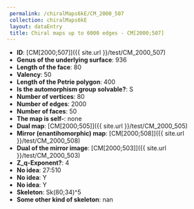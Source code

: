 ```yaml
--- 
 permalink: /chiralMaps6kE/CM_2000_507 
 collection: chiralMaps6kE
 layout: dataEntry
 title: Chiral maps up to 6000 edges - CM[2000;507]
---
```


- **ID**: [CM[2000;507]]({{ site.url }}/test/CM_2000_507)
- **Genus of the underlying surface**: 936
- **Length of the face**: 80
- **Valency**: 50
- **Length of the Petrie polygon**: 400
- **Is the automorphism group solvable?**: S
- **Number of vertices**: 80
- **Number of edges**: 2000
- **Number of faces**: 50
- **The map is self-**: none
- **Dual map**: [CM[2000;505]]({{ site.url }}/test/CM_2000_505)
- **Mirror (enantihomorphic) map**: [CM[2000;508]]({{ site.url }}/test/CM_2000_508)
- **Dual of the mirror image**: [CM[2000;503]]({{ site.url }}/test/CM_2000_503)
- **Z_q-Exponent?**: 4
- **No idea**:  27:510
- **No idea**: Y
- **No idea**: Y
- **Skeleton**: Sk(80;34)^5
- **Some other kind of skeleton**: nan
